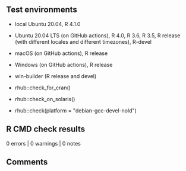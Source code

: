 ## Test environments

* local Ubuntu 20.04, R 4.1.0

* Ubuntu 20.04 LTS (on GitHub actions), R 4.0, R 3.6, R 3.5,
  R release (with different locales and different timezones), R-devel
* macOS (on GitHub actions), R release
* Windows (on GitHub actions), R release

* win-builder (R release and devel)

* rhub::check_for_cran()
* rhub::check_on_solaris()
* rhub::check(platform = "debian-gcc-devel-nold")

## R CMD check results

0 errors | 0 warnings | 0 notes

## Comments

